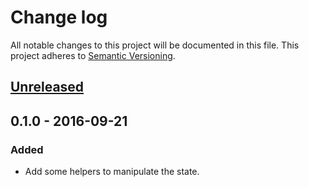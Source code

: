 # Change log

All notable changes to this project will be documented in this file.
This project adheres to [Semantic Versioning](http://semver.org/).

## [Unreleased]

## 0.1.0 - 2016-09-21
### Added
  - Add some helpers to manipulate the state.


[Unreleased]: https://github.com/cr0cK/redux-helpers/compare/0.1.0...HEAD
[0.1.0]: https://github.com/cr0cK/redux-helpers/tags/0.1.0
